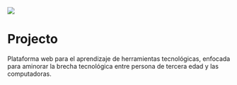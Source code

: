 ![](https://i.ibb.co/7JDG4mG/Logo-banner.png)

# Projecto

Plataforma web para el aprendizaje de herramientas tecnológicas, enfocada para aminorar la brecha tecnológica entre persona de tercera edad y las computadoras.

